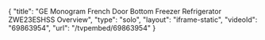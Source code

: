 {
    "title": "GE Monogram French Door Bottom Freezer Refrigerator ZWE23ESHSS Overview",
    "type": "solo",
    "layout": "iframe-static",
    "videoId": "69863954",
    "url": "\/tvpembed\/69863954"
}